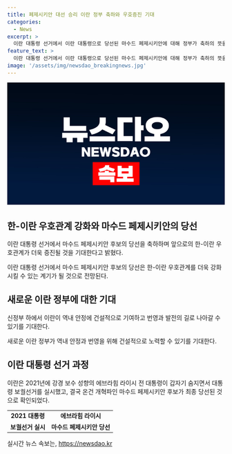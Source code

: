 ```yaml
---
title: 페제시키안 대선 승리 이란 정부 축하와 우호증진 기대
categories:
  - News
excerpt: >
  이란 대통령 선거에서 이란 대통령으로 당선된 마수드 페제시키안에 대해 정부가 축하의 뜻을 밝히고, 한·이란 우호관계 증진을 기대한다. 이란의 신정부가 지역 안정과 발전에 기여할 것을 바란다고 한다. 페제시키안 후보는 강경 보수 성향의 에브라힘 라이시 전 대통령의 보궐선거에서 당선된 것으로, 과반을 득표한 후보가 없어 결선투표를 거쳐 최종 당선되었다.
feature_text: >
  이란 대통령 선거에서 이란 대통령으로 당선된 마수드 페제시키안에 대해 정부가 축하의 뜻을 밝히고, 한·이란 우호관계 증진을 기대한다. 이란의 신정부가 지역 안정과 발전에 기여할 것을 바란다고 한다. 페제시키안 후보는 강경 보수 성향의 에브라힘 라이시 전 대통령의 보궐선거에서 당선된 것으로, 과반을 득표한 후보가 없어 결선투표를 거쳐 최종 당선되었다.
image: '/assets/img/newsdao_breakingnews.jpg'
---
```


<p><img src="/assets/img/newsdao_breakingnews.jpg" alt="implanttips 속보" /></p>

<h2 data-ke-size="size26">한-이란 우호관계 강화와 마수드 페제시키안의 당선</h2>

<p>이란 대통령 선거에서 마수드 페제시키안 후보의 당선을 축하하며 앞으로의 한-이란 우호관계가 더욱 증진될 것을 기대한다고 밝혔다.</p>

<p data-ke-size="size16">이란 대통령 선거에서 마수드 페제시키안 후보의 당선은 한-이란 우호관계를 더욱 강화시킬 수 있는 계기가 될 것으로 전망된다.</p>

<h2 data-ke-size="size26">새로운 이란 정부에 대한 기대</h2>

<p>신정부 하에서 이란이 역내 안정에 건설적으로 기여하고 번영과 발전의 길로 나아갈 수 있기를 기대한다.</p>

<p data-ke-size="size16">새로운 이란 정부가 역내 안정과 번영을 위해 건설적으로 노력할 수 있기를 기대한다.</p>

<h2 data-ke-size="size26">이란 대통령 선거 과정</h2>

<p>이란은 2021년에 강경 보수 성향의 에브라힘 라이시 전 대통령이 갑자기 숨지면서 대통령 보궐선거를 실시했고, 결국 온건 개혁파인 마수드 페제시키안 후보가 최종 당선된 것으로 확인되었다.</p>

<table>
  <tr>
    <td style="text-align: center; height: 17px;"><b>2021 대통령</b></td>
    <td style="text-align: center; height: 17px;"><b>에브라힘 라이시</b></td>
  </tr>
  <tr>
    <td style="text-align: center; height: 17px;"><b>보궐선거 실시</b></td>
    <td style="text-align: center; height: 17px;"><b>마수드 페제시키안 당선</b></td>
  </tr>
</table>
실시간 뉴스 속보는, <a href="https://newsdao.kr" rel="dofollow">https://newsdao.kr</a>


